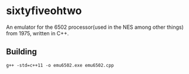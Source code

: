 # sixtyfiveohtwo

An emulator for the 6502 processor(used in the NES among other things) from 1975, written in C++.

## Building

`g++ -std=c++11 -o emu6502.exe emu6502.cpp`